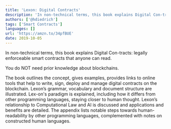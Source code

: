```yaml
---
title: 'Lexon: Digital Contracts'
description: 'In non-technical terms, this book explains Digital Con-tracts: legally enforceable smart contracts that anyone can read.'
authors: ['@hdiedrich']
tags: ['Smart Contracts']
languages: []
url: 'https://amzn.to/34pfBUE'
date: 2019-10-05
---
```


In non-technical terms, this book explains Digital Con-tracts: legally enforceable smart contracts that anyone can read.

You do NOT need prior knowledge about blockchains.

The book outlines the concept, gives examples, provides links to online tools that help to write, sign, deploy and manage digital contracts on the blockchain. Lexon’s grammar, vocabulary and document structure are illustrated. Lex-on's paradigm is explained, including how it differs from other programming languages, staying closer to human thought. Lexon’s relationship to Computational Law and AI is discussed and applications and benefits are detailed. The appendix lists notable steps towards human-readability by other programming languages, complemented with notes on constructed human languages.